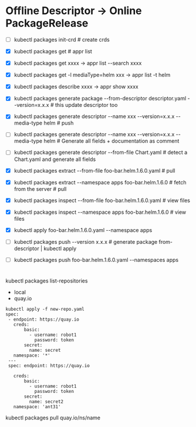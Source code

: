 # Offline Descriptor -> Online PackageRelease

- [ ] kubectl packages init-crd  # create crds
- [x] kubectl packages get  # appr list
- [x] kubectl packages get xxxx -> appr list --search xxxx
- [x] kubectl packages get -l mediaType=helm xxx -> appr list -t helm
- [x] kubectl packages describe xxxx -> appr show xxxx

- [x] kubectl packages generate package --from-descriptor descriptor.yaml --version=x.x.x  # this update descriptor too
- [x] kubectl packages generate descriptor  --name xxx --version=x.x.x --media-type helm   # push

- [ ] kubectl packages generate descriptor  --name xxx --version=x.x.x --media-type helm   # Generate all fields + documentation as comment
- [ ] kubectl packages generate descriptor  --from-file Chart.yaml   #  detect a Chart.yaml and generate all fields

- [x] kubectl packages extract --from-file foo-bar.helm.1.6.0.yaml # pull
- [x] kubectl packages extract --namespace apps foo-bar.helm.1.6.0   # fetch from the server  # pull
- [x] kubectl packages inspect --from-file foo-bar.helm.1.6.0.yaml # view files
- [x] kubectl packages inspect --namespace apps foo-bar.helm.1.6.0   # view files
- [x] kubectl apply foo-bar.helm.1.6.0.yaml --namespace apps

- [ ] kubectl packages push --version x.x.x # generate package from-descriptor | kubectl apply
- [ ] kubectl packages push foo-bar.helm.1.6.0.yaml --namespaces apps


#
kubectl packages list-repositories
- local
- quay.io

```
kubectl apply -f new-repo.yaml
spec:
 - endpoint: https://quay.io
   creds:
       basic:
         - username: robot1
           password: token
       secret:
         name: secret
   namespace: '*'
 ---
 spec: endpoint: https://quay.io

   creds:
       basic:
         - username: robot1
           password: token
       secret:
         name: secret2
   namespace: 'ant31'
```

kubectl packages pull quay.io/ns/name
